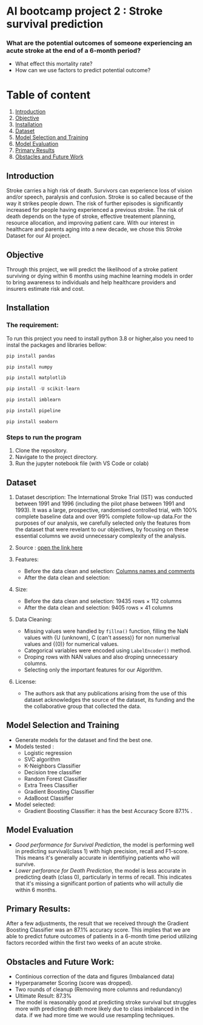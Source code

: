 # AI bootcamp project 2 : Stroke survival prediction
### What are the potential outcomes of someone experiencing an acute stroke at the end of a 6-month period?
* What effect this mortality rate?
* How can we use factors to predict potential outcome?

# Table of content
1. [Introduction](https://github.com/T-Haight/AI_bootcamp_proj2/tree/Asmaa?tab=readme-ov-file#introduction)
2. [Objective](https://github.com/T-Haight/AI_bootcamp_proj2/edit/Asmaa/README.md#objective)
3. [Installation](https://github.com/T-Haight/AI_bootcamp_proj2/edit/Asmaa/README.md#installation)
4. [Dataset](https://github.com/T-Haight/AI_bootcamp_proj2/edit/Asmaa/README.md#dataset)
5. [Model Selection and Training](https://github.com/T-Haight/AI_bootcamp_proj2/blob/Asmaa/README.md#model-selection-and-training)
6. [Model Evaluation](https://github.com/T-Haight/AI_bootcamp_proj2/blob/Asmaa/README.md#model-evaluation)
7. [Primary Results](https://github.com/T-Haight/AI_bootcamp_proj2/blob/Asmaa/README.md#primary-results)
8. [Obstacles and Future Work](https://github.com/T-Haight/AI_bootcamp_proj2/blob/Asmaa/README.md#obstacles-and-future-work)


## Introduction

Stroke carries a high risk of death. Survivors can experience loss of vision and/or speech, paralysis and 
confusion. Stroke is so called because of the way it strikes people down. The risk of further episodes is 
significantly increased for people having experienced a previous stroke. The risk of death depends on the 
type of stroke, effective treatement planning, resource allocation, and improving patient care. With our 
interest in healthcare and parents aging into a new decade, we chose this Stroke Dataset for our AI project. 

## Objective 

Through this project, we will predict the likelihood of a stroke patient surviving or dying within 6 months 
using machine learning models in order to bring awareness to individuals and help healthcare providers and 
insurers estimate risk and cost.

## Installation
### The requirement:
To run this project you need to install python 3.8 or higher,also you need to instal the packages and libraries bellow:
```python
pip install pandas
```
```python
pip install numpy
```
```python
pip install matplotlib
```
```python
pip install -U scikit-learn
```
```python
pip install imblearn
```
```python
pip install pipeline
```
```python
pip install seaborn
```
### Steps to run the program 
1. Clone the repository.
2. Navigate to the project directory.
3. Run the jupyter notebook file (with VS Code or colab)

## Dataset

1. Dataset description:
  The International Stroke Trial (IST) was conducted between 1991 and 1996 (including the pilot phase between 
1991 and 1993). It was a large, prospective, randomised controlled trial, with 100% complete baseline
data and over 99% complete follow-up data.For the purposes of our analysis, we carefully selected only the 
features from the dataset that were revelant to our objectives, by focusing on these essential columns we 
avoid unnecessary complexity of the analysis.

2. Source : [open the link here](http://www.trialsjournal.com/content/12/1/101)

3. Features:
   * Before the data clean and selection: [Columns names and comments](https://trialsjournal.biomedcentral.com/articles/10.1186/1745-6215-12-101/tables/2)
   * After the data clean and selection:

4. Size:
   * Before the data clean and selection: 19435 rows × 112 columns
   * After the data clean and selection: 9405 rows × 41 columns 

5. Data Cleaning:
   * Missing values were handled by `fillna()` function, filling the NaN values with {U (unknown), C (can't assess)} for non numerival values and {(0)} for numerical values.
   * Categorical variables were encoded using `LabelEncoder()` method.
   * Droping rows with NAN values and also droping unnecessary columns.
   * Selecting only the important features for our Algorithm.

6. License: 
   * The authors ask that any publications arising from the use of this dataset acknowledges 
   the source of the dataset, its funding and the the collaborative group that collected the data.

## Model Selection and Training

* Generate models for the dataset and find the best one. 
* Models tested : 
  * Logistic regression
  * SVC algorithm
  * K-Neighbors Classifier
  * Decision tree classifier
  * Random Forest Classifier
  * Extra Trees Classifier
  * Gradient Boosting Classifier
  * AdaBoost Classifier
* Model selected:
  * Gradient Boosting Classifier: it has the best Accuracy Score 87.1% . 

## Model Evaluation

* *Good performance for Survival Prediction*, the model is performing well in predicting survival(class 1) with high precision, recall and F1-score. This means it's generally accurate in identifiying patients who will survive.
* *Lower perforance for Death Prediction*, the model is less accurate in predicting death (class 0), particularly in terms of recall. This indicates that it's missing a significant portion of patients who will actully die within 6 months.

## Primary Results:

After a few adjustments, the result that we received through the Gradient Boosting Classifier was an 87.1% accuracy score. This implies that we are able to predict future outcomes of patients in a 6-month time period utilizing factors recorded within the first two weeks of an acute stroke.

## Obstacles and Future Work:

* Continious correction of the data and figures (Imbalanced data)
* Hyperparameter Scoring (score was dropped).
* Two rounds of cleanup (Removing more columns and redundancy)
* Ultimate Result: 87.3%
* The model is reasonably good at predicting stroke survival but struggles more with predicting death more likely due to class imbalanced in the data. if we had more time we would use resampling techniques.

